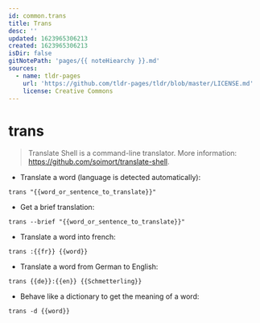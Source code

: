```yaml
---
id: common.trans
title: Trans
desc: ''
updated: 1623965306213
created: 1623965306213
isDir: false
gitNotePath: 'pages/{{ noteHiearchy }}.md'
sources:
  - name: tldr-pages
    url: 'https://github.com/tldr-pages/tldr/blob/master/LICENSE.md'
    license: Creative Commons
---
```

# trans

> Translate Shell is a command-line translator.
> More information: <https://github.com/soimort/translate-shell>.

- Translate a word (language is detected automatically):

`trans "{{word_or_sentence_to_translate}}"`

- Get a brief translation:

`trans --brief "{{word_or_sentence_to_translate}}"`

- Translate a word into french:

`trans :{{fr}} {{word}}`

- Translate a word from German to English:

`trans {{de}}:{{en}} {{Schmetterling}}`

- Behave like a dictionary to get the meaning of a word:

`trans -d {{word}}`

